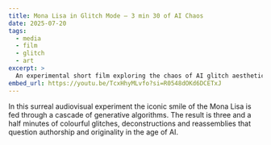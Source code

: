 ```yaml
---
title: Mona Lisa in Glitch Mode – 3 min 30 of AI Chaos
date: 2025-07-20
tags:
  - media
  - film
  - glitch
  - art
excerpt: >
  An experimental short film exploring the chaos of AI glitch aesthetics using the Mona Lisa as a muse.
embed_url: https://youtu.be/TcxHhyMLvfo?si=R0548dOKd6DCETxJ
---
```


In this surreal audiovisual experiment the iconic smile of the Mona&nbsp;Lisa is fed through a cascade of generative algorithms. The result is three and a half minutes of colourful glitches, deconstructions and reassemblies that question authorship and originality in the age of AI.